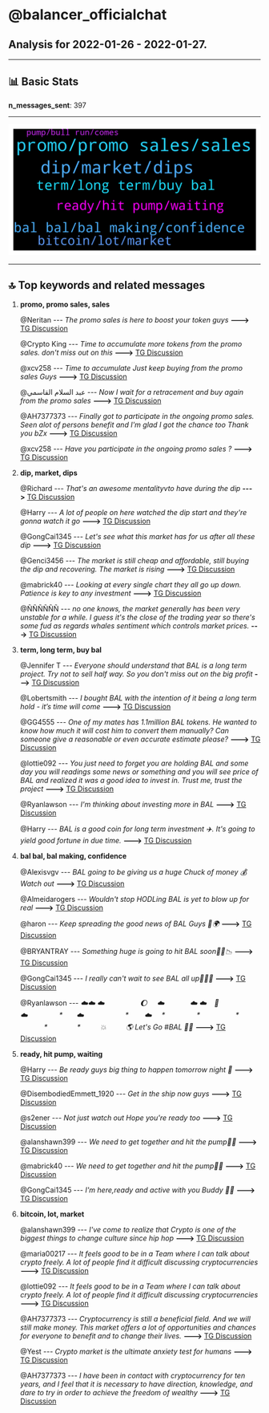 # **@balancer_officialchat**
 ## Analysis for **2022-01-26** - **2022-01-27**.

---

## 📊 **Basic Stats**

**n_messages_sent**: 397

---
![wordcloud](balancer_officialchat_1Days_wordcloud.png)

---


## 🔝 **Top keywords and related messages**

1. **promo, promo sales, sales**

    @Neritan --- *The promo sales is here to boost your token guys* **--->** [TG Discussion](https://t.me/balancer_officialchat/26380)

    @Crypto King --- *Time to accumulate more tokens from the promo sales.  don't miss out on this* **--->** [TG Discussion](https://t.me/balancer_officialchat/26419)

    @xcv258 --- *Time to accumulate Just keep buying from the promo sales Guys* **--->** [TG Discussion](https://t.me/balancer_officialchat/26507)

    @عبد السلام القاسمي --- *Now I wait for a retracement and buy again from the promo sales* **--->** [TG Discussion](https://t.me/balancer_officialchat/26470)

    @AH7377373 --- *Finally got to participate in the ongoing promo sales. Seen alot of persons benefit and I'm glad I got the chance too Thank you bZx* **--->** [TG Discussion](https://t.me/balancer_officialchat/26357)

    @xcv258 --- *Have you participate in the ongoing promo sales ?* **--->** [TG Discussion](https://t.me/balancer_officialchat/26230)

2. **dip, market, dips**

    @Richard --- *That's an awesome mentalityvto have during the dip* **--->** [TG Discussion](https://t.me/balancer_officialchat/26179)

    @Harry --- *A lot of people on here watched the dip start and they're gonna watch it go* **--->** [TG Discussion](https://t.me/balancer_officialchat/26355)

    @GongCai1345 --- *Let's see what this market has for us after all these dip* **--->** [TG Discussion](https://t.me/balancer_officialchat/26354)

    @Genci3456 --- *The market is still cheap and affordable, still buying the dip and recovering. The market is rising* **--->** [TG Discussion](https://t.me/balancer_officialchat/26110)

    @mabrick40 --- *Looking at every single chart they all go up down. Patience is key to any investment* **--->** [TG Discussion](https://t.me/balancer_officialchat/26337)

    @ÑÑÑÑÑÑ --- *no one knows, the market generally has been very unstable for a while. I guess it's the close of the trading year so there's some fud as regards whales sentiment which controls market prices.* **--->** [TG Discussion](https://t.me/balancer_officialchat/26183)

3. **term, long term, buy bal**

    @Jennifer T --- *Everyone should understand that BAL is a long term project. Try not to sell half way. So you don't miss out on the big profit* **--->** [TG Discussion](https://t.me/balancer_officialchat/26318)

    @Lobertsmith --- *I bought BAL with the intention of it being a long term hold - it’s time will come* **--->** [TG Discussion](https://t.me/balancer_officialchat/26502)

    @GG4555 --- *One of my mates has 1.1million BAL tokens. He wanted to know how much it will cost him to convert them manually? Can someone give a reasonable or even accurate estimate please?* **--->** [TG Discussion](https://t.me/balancer_officialchat/26363)

    @lottie092 --- *You just need to forget you are holding BAL and some day you will readings some news or something and you will see price of BAL and realized it was a good idea to invest in. Trust me, trust the project* **--->** [TG Discussion](https://t.me/balancer_officialchat/26399)

    @Ryanlawson --- *I'm thinking about investing more in BAL* **--->** [TG Discussion](https://t.me/balancer_officialchat/26206)

    @Harry --- *BAL is a good coin for long term investment ✈️. It's going to yield  good fortune in due time.* **--->** [TG Discussion](https://t.me/balancer_officialchat/26560)

4. **bal bal, bal making, confidence**

    @Alexisvgv --- *BAL going to be giving us a huge Chuck of money 💰 Watch out* **--->** [TG Discussion](https://t.me/balancer_officialchat/26287)

    @Almeidarogers --- *Wouldn't stop HODLing  BAL is yet to blow up for real* **--->** [TG Discussion](https://t.me/balancer_officialchat/26091)

    @haron --- *Keep spreading the good news of BAL Guys 🚀🌍* **--->** [TG Discussion](https://t.me/balancer_officialchat/26385)

    @BRYANTRAY --- *Something huge is going to hit BAL soon🚀💥📉* **--->** [TG Discussion](https://t.me/balancer_officialchat/26347)

    @GongCai1345 --- *I really can't wait to see BAL all up🚀🚀🚀* **--->** [TG Discussion](https://t.me/balancer_officialchat/26456)

    @Ryanlawson --- *☁️☁️ ☁️                  🌔     ☁️             ☁️ ☁️    🚀    ☁️                *       ☁️                      *         ☁️     *                 *                   *              *                *          💥          🌎 Let's Go  #BAL  💪🎉* **--->** [TG Discussion](https://t.me/balancer_officialchat/26516)

5. **ready, hit pump, waiting**

    @Harry --- *Be ready guys big thing to happen tomorrow night 🌃* **--->** [TG Discussion](https://t.me/balancer_officialchat/26099)

    @DisembodiedEmmett_1920 --- *Get in the ship now guys* **--->** [TG Discussion](https://t.me/balancer_officialchat/26295)

    @s2ener --- *Not just watch out Hope you're ready too* **--->** [TG Discussion](https://t.me/balancer_officialchat/26289)

    @alanshawn399 --- *We need to get together and hit the pump💯💯* **--->** [TG Discussion](https://t.me/balancer_officialchat/26550)

    @mabrick40 --- *We need to get together and hit the pump💯💯* **--->** [TG Discussion](https://t.me/balancer_officialchat/26569)

    @GongCai1345 --- *I'm here,ready and active with you Buddy 💯💥* **--->** [TG Discussion](https://t.me/balancer_officialchat/26117)

6. **bitcoin, lot, market**

    @alanshawn399 --- *I've come to realize that Crypto is one of the biggest things to change culture since hip hop* **--->** [TG Discussion](https://t.me/balancer_officialchat/26208)

    @maria00217 --- *It feels good to be in a Team where I can talk about crypto freely. A lot of people find it difficult discussing cryptocurrencies* **--->** [TG Discussion](https://t.me/balancer_officialchat/26268)

    @lottie092 --- *It feels good to be in a Team where I can talk about crypto freely. A lot of people find it difficult discussing cryptocurrencies* **--->** [TG Discussion](https://t.me/balancer_officialchat/26270)

    @AH7377373 --- *Cryptocurrency is still a beneficial field. And we will still make money. This market offers a lot of opportunities and chances for everyone to benefit and to change their lives.* **--->** [TG Discussion](https://t.me/balancer_officialchat/26413)

    @Yest --- *Crypto market is the ultimate anxiety test for humans* **--->** [TG Discussion](https://t.me/balancer_officialchat/26331)

    @AH7377373 --- *I have been in contact with cryptocurrency for ten years, and I feel that it is necessary to have direction, knowledge, and dare to try in order to achieve the freedom of wealthy* **--->** [TG Discussion](https://t.me/balancer_officialchat/26529)


